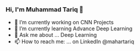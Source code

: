 ### Hi, I'm Muhammad Tariq 👋

- 🔭 I’m currently working on CNN Projects
- 🌱 I’m currently learning Advance Deep Learning
- 💬 Ask me about ... Deep Learning 
- 📫 How to reach me: ... on LinkedIn @mahartariq


